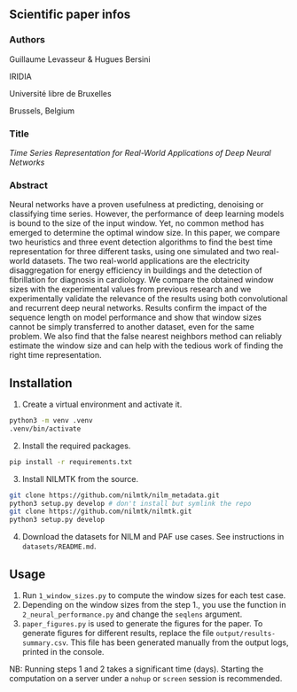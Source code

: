 ## Scientific paper infos
### Authors

Guillaume Levasseur & Hugues Bersini

IRIDIA

Université libre de Bruxelles

Brussels, Belgium

### Title
*Time Series Representation for Real-World Applications of Deep Neural Networks*

### Abstract
Neural networks have a proven usefulness at predicting, denoising or classifying
time series.
However, the performance of deep learning models is bound to the size of the
input window.
Yet, no common method has emerged to determine the optimal window size.
In this paper, we compare two heuristics and three event detection algorithms to find the
best time representation for three different tasks, using one simulated and two
real-world datasets.
The two real-world applications are the electricity disaggregation for energy
efficiency in buildings and the detection of fibrillation for diagnosis in cardiology.
We compare the obtained window sizes with the experimental values from previous
research and we experimentally validate the relevance of the results using
both convolutional and recurrent deep neural networks.
Results confirm the impact of the sequence length on model performance and show
that window sizes cannot be simply transferred to another dataset, even for the
same problem.
We also find that the false nearest neighbors method can reliably estimate the
window size and can help with the tedious work of finding the right time
representation.


## Installation
1. Create a virtual environment and activate it.
```bash
python3 -m venv .venv
.venv/bin/activate
```

2. Install the required packages.
```bash
pip install -r requirements.txt
```
3. Install NILMTK from the source.
```bash
git clone https://github.com/nilmtk/nilm_metadata.git
python3 setup.py develop # don't install but symlink the repo
git clone https://github.com/nilmtk/nilmtk.git
python3 setup.py develop
```

4. Download the datasets for NILM and PAF use cases.
   See instructions in `datasets/README.md`.


## Usage
1. Run `1_window_sizes.py` to compute the window sizes for each test case.
2. Depending on the window sizes from the step 1., you use the function in
   `2_neural_performance.py` and change the `seqlens` argument.
3. `paper_figures.py` is used to generate the figures for the paper.
    To generate figures for different results, replace the file
    `output/results-summary.csv`.
    This file has been generated manually from the output logs, printed in the
    console.

NB: Running steps 1 and 2 takes a significant time (days).
Starting the computation on a server under a `nohup` or `screen` session is
recommended.

